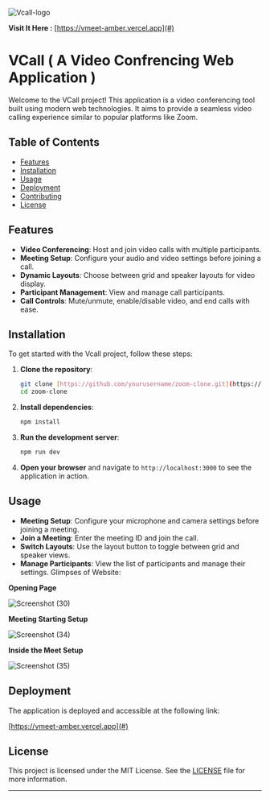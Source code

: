 ![Vcall-logo](https://github.com/user-attachments/assets/f95f5871-730b-4750-8fad-2b7fb1dd79c0)


**Visit It Here :** [https://vmeet-amber.vercel.app](#)

# VCall ( A Video Confrencing Web Application )

Welcome to the VCall project! This application is a video conferencing tool built using modern web technologies. It aims to provide a seamless video calling experience similar to popular platforms like Zoom.

## Table of Contents

- [Features](#features)
- [Installation](#installation)
- [Usage](#usage)
- [Deployment](#deployment)
- [Contributing](#contributing)
- [License](#license)

## Features

- **Video Conferencing**: Host and join video calls with multiple participants.
- **Meeting Setup**: Configure your audio and video settings before joining a call.
- **Dynamic Layouts**: Choose between grid and speaker layouts for video display.
- **Participant Management**: View and manage call participants.
- **Call Controls**: Mute/unmute, enable/disable video, and end calls with ease.

## Installation

To get started with the Vcall project, follow these steps:

1. **Clone the repository**:
   ```bash
   git clone [https://github.com/yourusername/zoom-clone.git](https://github.com/yourusername/zoom-clone.git)
   cd zoom-clone
   ```

2. **Install dependencies**:
   ```bash
   npm install
   ```

3. **Run the development server**:
   ```bash
   npm run dev
   ```

4. **Open your browser** and navigate to `http://localhost:3000` to see the application in action.

## Usage

- **Meeting Setup**: Configure your microphone and camera settings before joining a meeting.
- **Join a Meeting**: Enter the meeting ID and join the call.
- **Switch Layouts**: Use the layout button to toggle between grid and speaker views.
- **Manage Participants**: View the list of participants and manage their settings.
Glimpses of Website:

**Opening Page**

![Screenshot (30)](https://github.com/user-attachments/assets/8101f522-66a8-4a3d-b0ca-e1337ed7f208)

**Meeting Starting Setup**

![Screenshot (34)](https://github.com/user-attachments/assets/911ace83-373e-472b-baf2-2567b9515768)

**Inside the Meet Setup**

![Screenshot (35)](https://github.com/user-attachments/assets/819232b0-6dd5-44c6-89b7-171ec0db0c77)


## Deployment

The application is deployed and accessible at the following link:

[https://vmeet-amber.vercel.app](#)


## License

This project is licensed under the MIT License. See the [LICENSE](LICENSE) file for more information.

---
